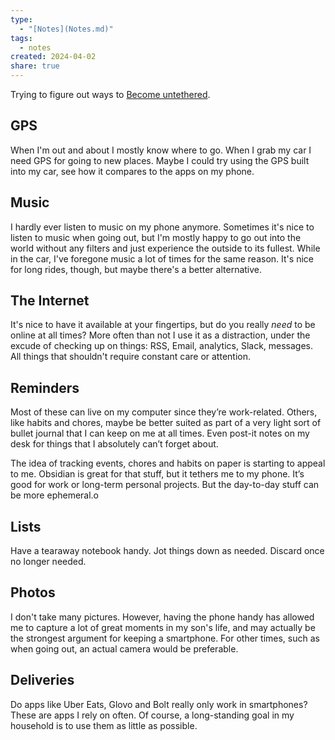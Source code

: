 ```yaml
---
type:
  - "[Notes](Notes.md)"
tags:
  - notes
created: 2024-04-02
share: true
---
```


Trying to figure out ways to [Become untethered](../Become%20untethered.md).

## GPS
When I'm out and about I mostly know where to go. When I grab my car I need GPS for going to new places. Maybe I could try using the GPS built into my car, see how it compares to the apps on my phone.

## Music
I hardly ever listen to music on my phone anymore. Sometimes it's nice to listen to music when going out, but I'm mostly happy to go out into the world without any filters and just experience the outside to its fullest. While in the car, I've foregone music a lot of times for the same reason. It's nice for long rides, though, but maybe there's a better alternative.

## The Internet
It's nice to have it available at your fingertips, but do you really _need_ to be online at all times? More often than not I use it as a distraction, under the excude of checking up on things: RSS, Email, analytics, Slack, messages. All things that shouldn't require constant care or attention.

## Reminders
Most of these can live on my computer since they’re work-related. Others, like habits and chores, maybe be better suited as part of a very light sort of bullet journal that I can keep on me at all times. Even post-it notes on my desk for things that I absolutely can’t forget about. 

The idea of tracking events, chores and habits on paper is starting to appeal to me. Obsidian is great for that stuff, but it tethers me to my phone. It’s good for work or long-term personal projects. But the day-to-day stuff can be more ephemeral.o

## Lists
Have a tearaway notebook handy. Jot things down as needed. Discard once no longer needed.

## Photos
I don't take many pictures. However, having the phone handy has allowed me to capture a lot of great moments in my son's life, and may actually be the strongest argument for keeping a smartphone. For other times, such as when going out, an actual camera would be preferable.

## Deliveries
Do apps like Uber Eats, Glovo and Bolt really only work in smartphones? These are apps I rely on often. Of course, a long-standing goal in my household is to use them as little as possible.